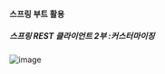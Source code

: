 #### 스프링 부트 활용
##### 스프링 REST 클라이언트 2부 :커스터마이징
![image](https://user-images.githubusercontent.com/40969203/110796060-e4dabb00-82ba-11eb-9f71-d52f81bafb90.png)
